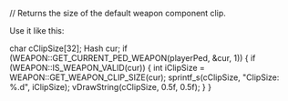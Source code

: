 // Returns the size of the default weapon component clip.

Use it like this:

char cClipSize[32];
Hash cur;
if (WEAPON::GET_CURRENT_PED_WEAPON(playerPed, &cur, 1))
{
    if (WEAPON::IS_WEAPON_VALID(cur))
    {
        int iClipSize = WEAPON::GET_WEAPON_CLIP_SIZE(cur);
        sprintf_s(cClipSize, "ClipSize: %.d", iClipSize);
        vDrawString(cClipSize, 0.5f, 0.5f);
    }
}

